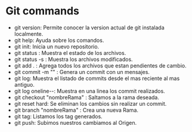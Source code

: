 # Git commands

- git version: Permite conocer la version actual de git instalada localmente.
- git help: Ayuda sobre los comandos.
- git init: Inicia un nuevo repositorio.
- git status : Muestra el estado de los archivos.
- git status -s : Muestra los archivos modificados.
- git add . : Agrega todos los archivos que estan pendientes de cambio.
- git commit -m "" : Genera un commit con un mensajes.
- git log: Muestra el listado de commits desde el mas reciente al mas antiguo.
- git log oneline--: Muestra en una linea los commit realizados.
- git checkout "nombreRama" : Saltamos a la rama deseada. 
- git reset hard: Se eliminan los cambios sin realizar un commit. 
- git branch "nombreRama" : Crea una nueva Rama.
- git tag: Listamos los tag generados.
- git push: Subimos nuestros cambiamos al Origen. 




